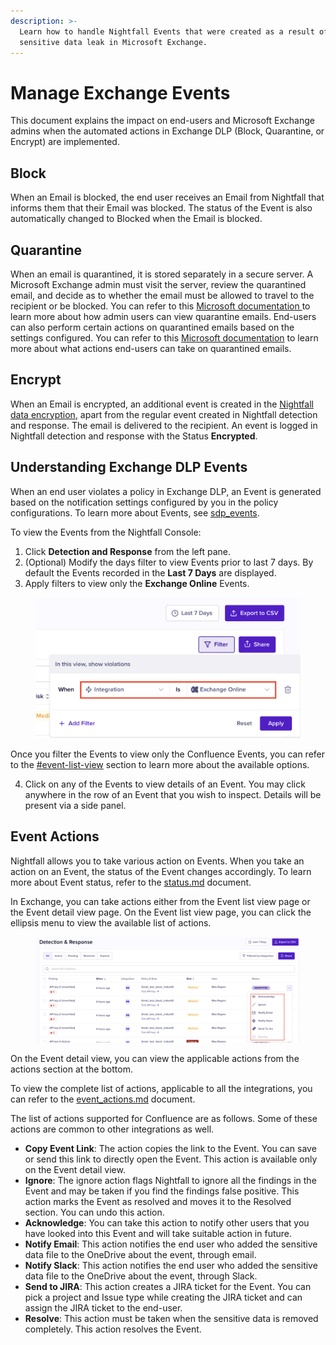 ```yaml
---
description: >-
  Learn how to handle Nightfall Events that were created as a result of
  sensitive data leak in Microsoft Exchange.
---
```


# Manage Exchange Events

This document explains the impact on end-users and Microsoft Exchange admins when the automated actions in Exchange DLP (Block, Quarantine, or Encrypt) are implemented.&#x20;

## Block

When an Email is blocked, the end user receives an Email from Nightfall that informs them that their Email was blocked. The status of the Event is also automatically changed to Blocked when the Email is blocked.

## Quarantine

When an email is quarantined, it is stored separately in a secure server. A Microsoft Exchange admin must visit the server, review the quarantined email, and decide as to whether the email must be allowed to travel to the recipient or be blocked. You can refer to this [Microsoft documentation ](https://learn.microsoft.com/en-us/defender-office-365/quarantine-admin-manage-messages-files#view-quarantined-email-details)to learn more about how admin users can view quarantine emails. End-users  can also perform certain actions on quarantined emails based on the settings configured. You can refer to this [Microsoft documentation](https://learn.microsoft.com/en-us/defender-office-365/quarantine-end-user) to learn more about what actions end-users can take on quarantined emails.

## Encrypt

When an Email is encrypted, an additional event is created in the [Nightfall data encryption](https://help.nightfall.ai/data-encryption/gmail/encryption-events-page), apart from the regular event created in Nightfall detection and response. The email is delivered to the recipient. An event is logged in Nightfall detection and response with the Status **Encrypted**.&#x20;

## Understanding Exchange DLP Events

When an end user violates a policy in Exchange DLP, an Event is generated based on the notification settings configured by you in the policy configurations. To learn more about Events, see [sdp\_events](../../../dashboard/sdp_events/ "mention").

To view the Events from the Nightfall Console:

1. Click **Detection and Response** from the left pane.
2. (Optional) Modify the days filter to view Events prior to last 7 days. By default the Events recorded in the **Last 7 Days** are displayed.
3. Apply filters to view only the **Exchange Online** Events.

<figure><img src="../../../.gitbook/assets/image.png" alt="" width="563"><figcaption></figcaption></figure>

Once you filter the Events to view only the Confluence Events, you can refer to the [#event-list-view](../../../dashboard/sdp_events/#event-list-view "mention") section to learn more about the available options.&#x20;

4. Click on any of the Events to view details of an Event. You may click anywhere in the row of an Event that you wish to inspect. Details will be present via a side panel.

## Event Actions

Nightfall allows you to take various action on Events. When you take an action on an Event, the status of the Event changes accordingly. To learn more about Event status, refer to the [status.md](../../../dashboard/sdp_events/status.md "mention") document.

In Exchange, you can take actions either from the Event list view page or the Event detail view page. On the Event list view page, you can click the ellipsis menu to view the available list of actions.&#x20;

<figure><img src="../../../.gitbook/assets/image (1295).png" alt=""><figcaption></figcaption></figure>

On the Event detail view, you can view the applicable actions from the actions section at the bottom.

To view the complete list of actions, applicable to all the integrations, you can refer to the [event\_actions.md](../../../dashboard/sdp_events/event_actions.md "mention") document.&#x20;

The list of actions supported for Confluence are as follows. Some of these actions are common to other integrations as well.&#x20;

* **Copy Event Link**: The action copies the link to the Event. You can save or send this link to directly open the Event. This action is available only on the Event detail view.
* **Ignore**: The ignore action flags Nightfall to ignore all the findings in the Event and may be taken if you find the findings false positive. This action marks the Event as resolved and moves it to the Resolved section. You can undo this action.&#x20;
* **Acknowledge**:  You can take this action to notify other users that you have looked into this Event and will take suitable action in future.&#x20;
* **Notify Email**: This action notifies the end user who added the sensitive data file to the OneDrive about the event,  through email.
* **Notify Slack**: This action notifies the end user who added the sensitive data file to the OneDrive about the event,  through Slack.
* **Send to JIRA**: This action creates a JIRA ticket for the Event. You can pick a project and Issue type while creating the JIRA ticket and can assign the JIRA ticket to the end-user.
* **Resolve**: This action must be taken when the sensitive data is removed completely. This action resolves the Event.



